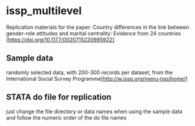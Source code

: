 # issp_multilevel

Replication materials for the paper: Country differences in the link between gender-role attitudes and marital centrality: Evidence from 24 countries [https://doi.org/10.1177/0020715220985922]
## Sample data
randomly selected data, with 200-300 records per dataset, from the International Social Survey Programme[http://w.issp.org/menu-top/home/]

## STATA do file for replication

just change the file directory or data names when using the sample data
and follow the numeric order of the do file names

